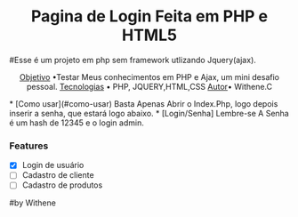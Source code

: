 <h1 align="center">Pagina de Login Feita em PHP e HTML5</h1>
 #Esse é um projeto em php sem framework utlizando  Jquery(ajax). 
 
 
 <p align="center">
 <a href="#objetivo">Objetivo</a> •Testar Meus conhecimentos em PHP e Ajax, um mini desafio pessoal.
 <a href="#tecnologias">Tecnologias</a> • PHP, JQUERY,HTML,CSS
 <a href="#autor">Autor</a>• Withene.C
</p>
   * [Como usar](#como-usar) Basta Apenas Abrir o Index.Php, logo depois inserir a senha, que estará logo abaixo.
   * [Login/Senha] Lembre-se A Senha é um hash de 12345 e o login admin.


### Features

- [x] Login de usuário
- [ ] Cadastro de cliente
- [ ] Cadastro de produtos

#by Withene
